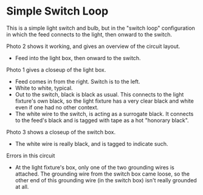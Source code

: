# Simple Switch Loop

This is a simple light switch and bulb, but in the "switch loop" configuration in which the feed connects to the light, then onward to the switch.

Photo 2 shows it working, and gives an overview of the circuit layout.
  * Feed into the light box, then onward to the switch.

Photo 1 gives a closeup of the light box.
  * Feed comes in from the right. Switch is to the left.
  * White to white, typical.
  * Out to the switch, black is black as usual. This connects to the light fixture's own black, so the light fixture has a very clear black and white even if one had no other context.
  * The white wire to the switch, is acting as a surrogate black. It connects to the feed's black and is tagged with tape as a hot "honorary black".

Photo 3 shows a closeup of the switch box.
  * The white wire is really black, and is tagged to indicate such.

Errors in this circuit
  * At the light fixture's box, only one of the two grounding wires is attached. The grounding wire from the switch box came loose, so the other end of this grounding wire (in the switch box) isn't really grounded at all.

